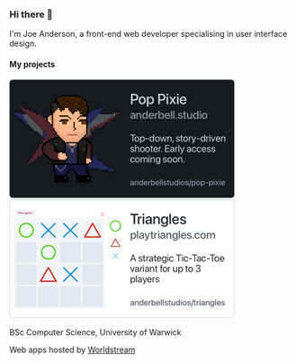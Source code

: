 ### Hi there 👋

I'm Joe Anderson, a front-end web developer specialising in user interface design.

#### My projects

<a href="https://anderbell.studio"><img src="https://raw.githubusercontent.com/12joan/12joan/main/assets/pop-pixie.png" width="400" alt="Pop Pixie / anderbell.studio / Top-down, story-driven shooter. Early access coming soon. / anderbellstudios/pop-pixie" /></a> <a href="https://beta.playtriangles.com"><img src="https://raw.githubusercontent.com/12joan/12joan/main/assets/triangles.png" width="400" alt="Triangles / playtriangles.com / A strategic Tic-Tac-Toe variant for up to 3 players / anderbellstudios/triangles" /></a>

BSc Computer Science, University of Warwick

Web apps hosted by [Worldstream](https://worldstream.com/)
